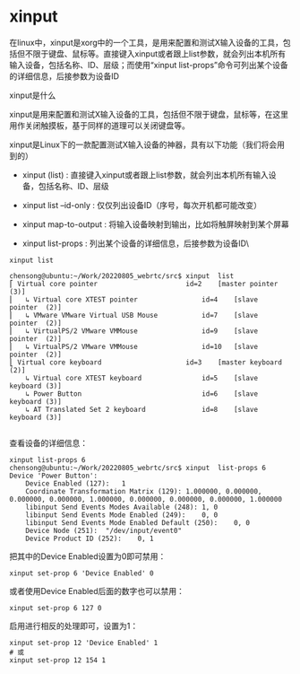 # xinput


在linux中，xinput是xorg中的一个工具，是用来配置和测试X输入设备的工具，包括但不限于键盘、鼠标等。直接键入xinput或者跟上list参数，就会列出本机所有输入设备，包括名称、ID、层级；而使用“xinput list-props”命令可列出某个设备的详细信息，后接参数为设备ID



xinput是什么

xinput是用来配置和测试X输入设备的工具，包括但不限于键盘，鼠标等，在这里用作关闭触摸板，基于同样的道理可以关闭键盘等。

xinput是Linux下的一款配置测试X输入设备的神器，具有以下功能（我们将会用到的）

- xinput (list) : 直接键入xinput或者跟上list参数，就会列出本机所有输入设备，包括名称、ID、层级

- xinput list –id-only : 仅仅列出设备ID（序号，每次开机都可能改变）

- xinput map-to-output : 将输入设备映射到输出，比如将触屏映射到某个屏幕

- xinput list-props : 列出某个设备的详细信息，后接参数为设备ID\



```
xinput list 

chensong@ubuntu:~/Work/20220805_webrtc/src$ xinput  list
⎡ Virtual core pointer                    	id=2	[master pointer  (3)]
⎜   ↳ Virtual core XTEST pointer              	id=4	[slave  pointer  (2)]
⎜   ↳ VMware VMware Virtual USB Mouse         	id=7	[slave  pointer  (2)]
⎜   ↳ VirtualPS/2 VMware VMMouse              	id=9	[slave  pointer  (2)]
⎜   ↳ VirtualPS/2 VMware VMMouse              	id=10	[slave  pointer  (2)]
⎣ Virtual core keyboard                   	id=3	[master keyboard (2)]
    ↳ Virtual core XTEST keyboard             	id=5	[slave  keyboard (3)]
    ↳ Power Button                            	id=6	[slave  keyboard (3)]
    ↳ AT Translated Set 2 keyboard            	id=8	[slave  keyboard (3)]


```


查看设备的详细信息：


```
xinput list-props 6
chensong@ubuntu:~/Work/20220805_webrtc/src$ xinput  list-props 6
Device 'Power Button':
	Device Enabled (127):	1
	Coordinate Transformation Matrix (129):	1.000000, 0.000000, 0.000000, 0.000000, 1.000000, 0.000000, 0.000000, 0.000000, 1.000000
	libinput Send Events Modes Available (248):	1, 0
	libinput Send Events Mode Enabled (249):	0, 0
	libinput Send Events Mode Enabled Default (250):	0, 0
	Device Node (251):	"/dev/input/event0"
	Device Product ID (252):	0, 1

```


把其中的Device Enabled设置为0即可禁用：

```
xinput set-prop 6 'Device Enabled' 0
```



或者使用Device Enabled后面的数字也可以禁用：


```
xinput set-prop 6 127 0
```


启用进行相反的处理即可，设置为1：


```
xinput set-prop 12 'Device Enabled' 1
# 或
xinput set-prop 12 154 1
```